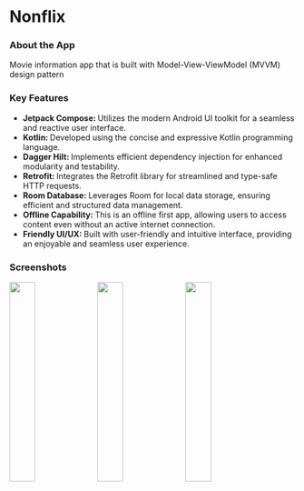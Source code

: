 <h1>Nonflix</h1>
<h3>About the App</h3>
Movie information app that is built with Model-View-ViewModel (MVVM) design pattern

</br>
<h3>Key Features</h3>
<ul>
  <li><b>Jetpack Compose: </b>Utilizes the modern Android UI toolkit for a seamless and reactive user interface.</li>
  <li><b>Kotlin: </b>Developed using the concise and expressive Kotlin programming language.</li>
  <li><b>Dagger Hilt: </b>Implements efficient dependency injection for enhanced modularity and testability.</li>
  <li><b>Retrofit: </b>Integrates the Retrofit library for streamlined and type-safe HTTP requests.</li>
  <li><b>Room Database: </b>Leverages Room for local data storage, ensuring efficient and structured data management.</li>
  <li><b>Offline Capability: </b>This is an offline first app, allowing users to access content even without an active internet connection.</li>
  <li><b>Friendly UI/UX: </b>Built with user-friendly and intuitive interface, providing an enjoyable and seamless user experience.</li>
</ul>

<h3>Screenshots</h3>
<img src="https://github.com/Daffa75/Nonflix/assets/79427579/1f741e73-d390-4dd6-b7da-bdda1a093bb2" width="30%"/>
<img src="https://github.com/Daffa75/Nonflix/assets/79427579/22c6199c-5a96-4bac-8d3d-fb198a583369" width="30%"/>
<img src="https://github.com/Daffa75/Nonflix/assets/79427579/bc7eac4c-eb49-43b6-8308-456065c7ebb1" width="30%"/>

